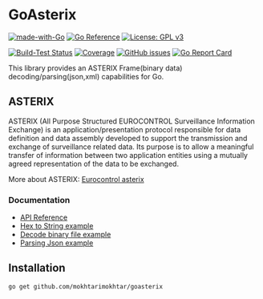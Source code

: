 # GoAsterix

[![made-with-Go](https://img.shields.io/badge/Made%20with-Go-1f425f.svg)](http://golang.org)
[![Go Reference](https://pkg.go.dev/badge/github.com/mokhtarimokhtar/goasterix.svg)](https://pkg.go.dev/github.com/mokhtarimokhtar/goasterix)
[![License: GPL v3](https://img.shields.io/badge/License-GPLv3-blue.svg)](https://www.gnu.org/licenses/gpl-3.0)

[![Build-Test Status](https://github.com/mokhtarimokhtar/goasterix/actions/workflows/ci.yml/badge.svg)](https://github.com/mokhtarimokhtar/goasterix/actions?workflow=test)
[![Coverage](https://codecov.io/gh/mokhtarimokhtar/goasterix/branch/main/graphs/badge.svg?branch=main)](https://codecov.io/gh/mokhtarimokhtar/goasterix)
[![GitHub issues](https://img.shields.io/github/issues/mokhtarimokhtar/goasterix)](https://github.com/mokhtarimokhtar/goasterix/issues)
[![Go Report Card](https://goreportcard.com/badge/github.com/mokhtarimokhtar/goasterix)](https://goreportcard.com/report/github.com/mokhtarimokhtar/goasterix)

This library provides an ASTERIX Frame(binary data) decoding/parsing(json,xml) capabilities for Go.

## ASTERIX

ASTERIX (All Purpose Structured EUROCONTROL Surveillance Information Exchange) is an application/presentation protocol
responsible for data definition and data assembly developed to support the transmission and exchange of surveillance
related data. Its purpose is to allow a meaningful transfer of information between two application entities using a
mutually agreed representation of the data to be exchanged.

More about ASTERIX: [Eurocontrol asterix](https://www.eurocontrol.int/asterix)

### Documentation

* [API Reference](https://pkg.go.dev/github.com/mokhtarimokhtar/goasterix)
* [Hex to String example](https://github.com/mokhtarimokhtar/goasterix/tree/main/examples/hextostring)
* [Decode binary file example](https://github.com/mokhtarimokhtar/goasterix/tree/main/examples/readfile)
* [Parsing Json example](https://github.com/mokhtarimokhtar/goasterix/tree/main/examples/readfiletojson)

## Installation

    go get github.com/mokhtarimokhtar/goasterix
